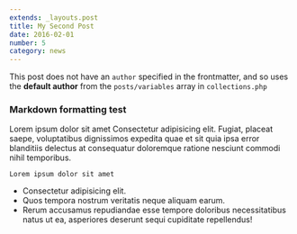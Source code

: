 ```yaml
---
extends: _layouts.post
title: My Second Post
date: 2016-02-01
number: 5
category: news
---
```


This post does not have an `author` specified in the frontmatter, and so uses the __default author__ from the `posts/variables` array in `collections.php`

### Markdown formatting test

Lorem ipsum dolor sit amet Consectetur adipisicing elit. Fugiat, placeat saepe, voluptatibus dignissimos expedita quae et sit quia ipsa error blanditiis delectus at consequatur doloremque ratione nesciunt commodi nihil temporibus.

```
Lorem ipsum dolor sit amet
```

- Consectetur adipisicing elit.
- Quos tempora nostrum veritatis neque aliquam earum.
- Rerum accusamus repudiandae esse tempore doloribus necessitatibus natus ut ea, asperiores deserunt sequi cupiditate repellendus!
